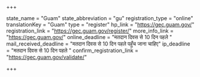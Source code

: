+++

state_name = "Guam"
state_abbreviation = "gu"
registration_type = "online"
translationKey = "Guam"
type = "register"
hp_link = "https://gec.guam.gov/"
registration_link = "https://gec.guam.gov/register/"
more_info_link = "https://gec.guam.gov/"
online_deadline = "मतदान दिवस से 10 दिन पहले "
mail_received_deadline = "मतदान दिवस से 10 दिन पहले पहुँच जाना चाहिए"
ip_deadline = "मतदान दिवस से 10 दिन पहले "
confirm_registration_link = "https://gec.guam.gov/validate/"

+++